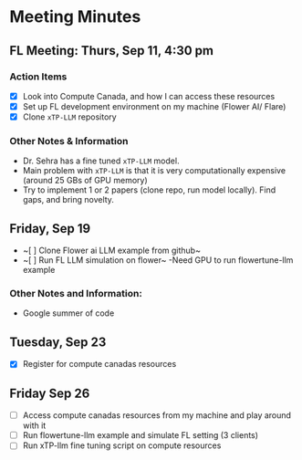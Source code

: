# Meeting Minutes
## FL Meeting:  Thurs, Sep 11, 4:30 pm

### Action Items 
- [x] Look into Compute Canada, and how I can access these resources
- [x] Set up FL development environment on my machine (Flower AI/ Flare)
- [x] Clone `xTP-LLM` repository
### Other Notes & Information
- Dr. Sehra has a fine tuned `xTP-LLM` model.
- Main problem with `xTP-LLM` is that it is very computationally expensive (around 25 GBs of GPU memory) 
 - Try to implement 1 or 2 papers (clone repo, run model locally). Find gaps, and bring novelty. 

## Friday, Sep 19
- ~[ ] Clone Flower ai LLM example from github~ 
- ~[ ] Run FL LLM simulation on flower~
    -Need GPU to run flowertune-llm example
### Other Notes and Information:
- Google summer of code

## Tuesday, Sep 23 
- [x] Register for compute canadas resources 

## Friday Sep 26
- [ ] Access compute canadas resources from my machine and play around with it
- [ ] Run flowertune-llm example and simulate FL setting (3 clients)
- [ ] Run xTP-llm fine tuning script on compute resources
